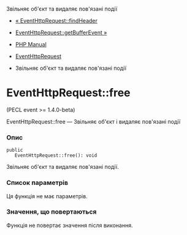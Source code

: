 Звільняє об'єкт та видаляє пов'язані події

-   [« EventHttpRequest::findHeader](eventhttprequest.findheader.md)
    
-   [EventHttpRequest::getBufferEvent »](eventhttprequest.getbufferevent.md)
    
-   [PHP Manual](index.md)
    
-   [EventHttpRequest](class.eventhttprequest.md)
    
-   Звільняє об'єкт та видаляє пов'язані події
    

# EventHttpRequest::free

(PECL event >= 1.4.0-beta)

EventHttpRequest::free — Звільняє об'єкт і видаляє пов'язані події

### Опис

```methodsynopsis
public
   EventHttpRequest::free(): void
```

Звільняє об'єкт та видаляє пов'язані події.

### Список параметрів

Ця функція не має параметрів.

### Значення, що повертаються

Функція не повертає значення після виконання.